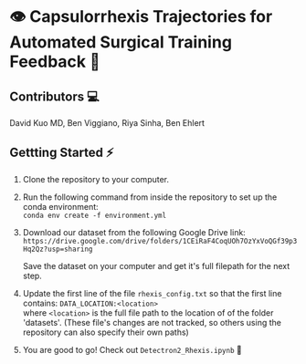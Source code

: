 # 👁 Capsulorrhexis Trajectories for Automated Surgical Training Feedback 🥼

## Contributors 💻
David Kuo MD, Ben Viggiano, Riya Sinha, Ben Ehlert

## Gettting Started ⚡️
1) Clone the repository to your computer.<br>  

2) Run the following command from inside the repository to set up the conda environment: <br>  `conda env create -f environment.yml` <br>  

3) Download our dataset from the following Google Drive link:
`https://drive.google.com/drive/folders/1CEiRaF4CoqUOh7OzYxVoQGf39p3Hq2Qz?usp=sharing`

    Save the dataset on your computer and get it's full filepath for the next step.

4) Update the first line of the file `rhexis_config.txt` so that the first line contains:
`DATA_LOCATION:<location>` <br>  where `<location>` is the full file path to the location of of the folder 'datasets'. (These file's changes are not tracked, so others using the repository can also specify their own paths)

5) You are good to go! Check out `Detectron2_Rhexis.ipynb` 🙂
